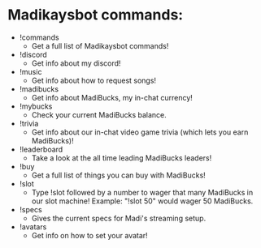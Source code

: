 # Madikaysbot commands:

- !commands
    - Get a full list of Madikaysbot commands!
- !discord
    - Get info about my discord!
- !music
    - Get info about how to request songs!
- !madibucks
    - Get info about MadiBucks, my in-chat currency!
- !mybucks
    - Check your current MadiBucks balance.
- !trivia
    - Get info about our in-chat video game trivia (which lets you earn MadiBucks)!
- !leaderboard
    - Take a look at the all time leading MadiBucks leaders!
- !buy
    - Get a full list of things you can buy with MadiBucks!
- !slot
    - Type !slot followed by a number to wager that many MadiBucks in our slot machine! Example: "!slot 50" would wager 50 MadiBucks.
- !specs
    - Gives the current specs for Madi's streaming setup.
- !avatars
    - Get info on how to set your avatar!

